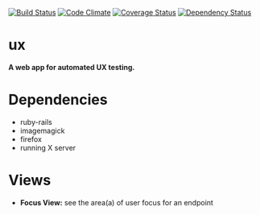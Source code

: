 [![Build Status](https://travis-ci.org/beneills/ux.svg?branch=master)](https://travis-ci.org/beneills/ux)
[![Code Climate](https://codeclimate.com/github/beneills/ux/badges/gpa.svg)](https://codeclimate.com/github/beneills/ux)
[![Coverage Status](https://coveralls.io/repos/github/beneills/ux/badge.svg?branch=development)](https://coveralls.io/github/beneills/ux?branch=development)
[![Dependency Status](https://gemnasium.com/beneills/ux.svg)](https://gemnasium.com/beneills/ux)

ux
==

__A web app for automated UX testing.__



Dependencies
============

* ruby-rails
* imagemagick
* firefox
* running X server

Views
=====

* __Focus View:__ see the area(a) of user focus for an endpoint
